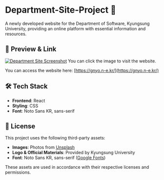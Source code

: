 # Department-Site-Project 🏫

A newly developed website for the Department of Software, Kyungsung University, providing an online platform with essential information and resources.

## 🔗 Preview & Link

[![Department Site Screenshot](https://github.com/user-attachments/assets/49e67c8c-e68c-4f4b-86aa-6c5568031aa7)](https://gnyo.n-e.kr/)
You can click the image to visit the website.

You can access the website here: [https://gnyo.n-e.kr/](https://gnyo.n-e.kr/)

## 🛠️ Tech Stack

- **Frontend**: React
- **Styling**: CSS
- **Font**: Noto Sans KR, sans-serif

## 📄 License

This project uses the following third-party assets:

- **Images**: Photos from [Unsplash](https://unsplash.com/)
- **Logo & Official Materials**: Provided by Kyungsung University
- **Font**: Noto Sans KR, sans-serif ([Google Fonts](https://fonts.googleapis.com/css2?family=Noto+Sans+KR:wght@100..900&display=swap))

These assets are used in accordance with their respective licenses and permissions.
